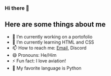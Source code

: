 ### Hi there 👋

## Here are some things about me

- 🔭 I’m currently working on a portofolio
- 🌱 I’m currently learning HTML and CSS
- 📫 How to reach me: [Email](mailto:lewisastondavies1@gmail.com), Discord
- 😄 Pronouns: He/Him
- ⚡ Fun fact: I love aviation!
- 🐍 My favorite language is Python

